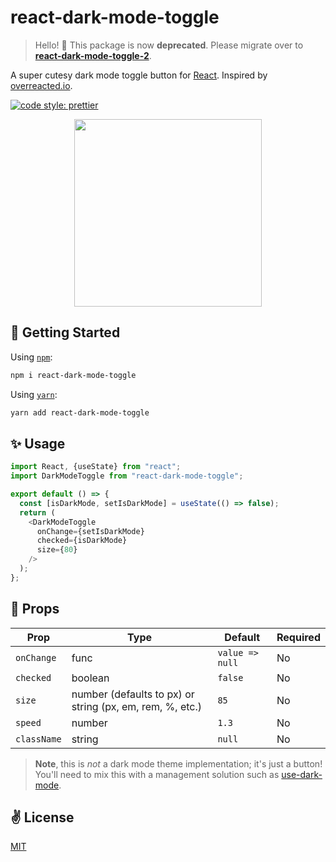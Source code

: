 # react-dark-mode-toggle

> Hello! 👋 This package is now __deprecated__.
> Please migrate over to [__react-dark-mode-toggle-2__](https://github.com/todd-elvers/react-dark-mode-toggle-2).

A super cutesy dark mode toggle button for [React](https://github.com/facebook/react). Inspired by [overreacted.io](https://overreacted.io/).

<a href="#badge">
    <img alt="code style: prettier" src="https://img.shields.io/badge/code_style-prettier-ff69b4.svg?style=flat-square"></a>

<p align="center">
  <img src="./assets/title.gif" width="300" height="300" />
</p>

## 🚀 Getting Started

Using [`npm`]():

```bash
npm i react-dark-mode-toggle
```

Using [`yarn`]():

```bash
yarn add react-dark-mode-toggle
```

## ✨ Usage

```javascript
import React, {useState} from "react";
import DarkModeToggle from "react-dark-mode-toggle";

export default () => {
  const [isDarkMode, setIsDarkMode] = useState(() => false);
  return (
    <DarkModeToggle
      onChange={setIsDarkMode}
      checked={isDarkMode}
      size={80}
    />
  );
};
```

## 📌 Props

Prop                  | Type     | Default                   | Required
--------------------- | -------- | ------------------------- | --------
`onChange`|func|`value => null`|No
`checked`|boolean|`false`|No
`size`|number (defaults to px) or string (px, em, rem, %, etc.)|`85`|No
`speed`|number|`1.3`|No
`className`|string|`null`|No|

> **Note**, this is _not_ a dark mode theme implementation; it's just a button! You'll need to mix this with a management solution such as [use-dark-mode](https://github.com/donavon/use-dark-mode).

## ✌️ License
[MIT](https://opensource.org/licenses/MIT)
